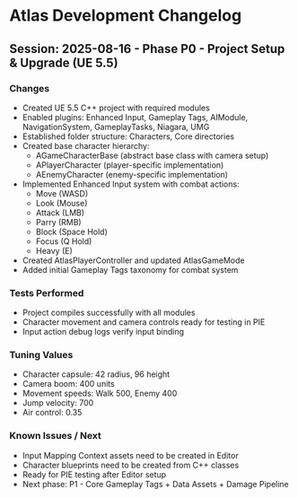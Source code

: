 # Atlas Development Changelog

## Session: 2025-08-16 - Phase P0 - Project Setup & Upgrade (UE 5.5)

### Changes
- Created UE 5.5 C++ project with required modules
- Enabled plugins: Enhanced Input, Gameplay Tags, AIModule, NavigationSystem, GameplayTasks, Niagara, UMG
- Established folder structure: Characters, Core directories
- Created base character hierarchy:
  - AGameCharacterBase (abstract base class with camera setup)
  - APlayerCharacter (player-specific implementation)
  - AEnemyCharacter (enemy-specific implementation)
- Implemented Enhanced Input system with combat actions:
  - Move (WASD)
  - Look (Mouse)
  - Attack (LMB)
  - Parry (RMB)
  - Block (Space Hold)
  - Focus (Q Hold)
  - Heavy (E)
- Created AtlasPlayerController and updated AtlasGameMode
- Added initial Gameplay Tags taxonomy for combat system

### Tests Performed
- Project compiles successfully with all modules
- Character movement and camera controls ready for testing in PIE
- Input action debug logs verify input binding

### Tuning Values
- Character capsule: 42 radius, 96 height
- Camera boom: 400 units
- Movement speeds: Walk 500, Enemy 400
- Jump velocity: 700
- Air control: 0.35

### Known Issues / Next
- Input Mapping Context assets need to be created in Editor
- Character blueprints need to be created from C++ classes
- Ready for PIE testing after Editor setup
- Next phase: P1 - Core Gameplay Tags + Data Assets + Damage Pipeline